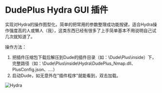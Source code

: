 # DudePlus Hydra GUI 插件

实现对Hydra的操作图型化，简单的把常用的参数整理成功能按键，适合Hydra操作强度高的人或懒人（我），这类东西已经有很多了上手简单基本不用说明自己试几次就知道了。

操作方法：
1. 把插件压缩包下载后解压到Dude的插件目录（如：\Dude\Plus\inside）下，完整路径（如：\Dude\Plus\inside\Hydra\DudePlus_Nmap.dll、PlusConfig.json、....）
3. 启动Dude，如无意外在"插件程序"就能看到，双击加载。

![Hydra](https://user-images.githubusercontent.com/73023058/218429733-01d66e7c-f733-4999-a9e8-bcf2f528944e.jpg)

